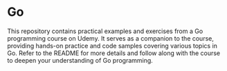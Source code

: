 # Go
This repository contains practical examples and exercises from a Go programming course on Udemy. It serves as a companion to the course, providing hands-on practice and code samples covering various topics in Go. Refer to the README for more details and follow along with the course to deepen your understanding of Go programming.

